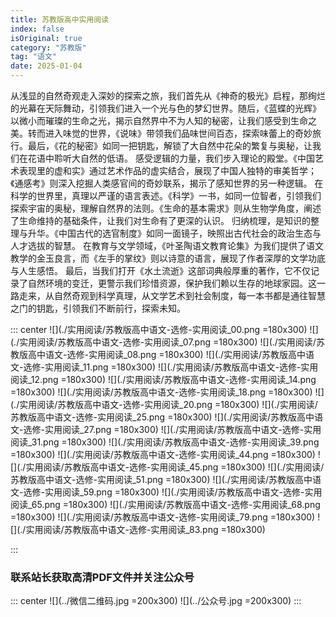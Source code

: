```yaml
---
title: 苏教版高中实用阅读
index: false
isOriginal: true
category: "苏教版"
tag: "语文"
date: 2025-01-04
---
```


从浅显的自然奇观走入深妙的探索之旅，我们首先从《神奇的极光》启程，那绚烂的光幕在天际舞动，引领我们进入一个光与色的梦幻世界。随后，《蓝蝶的光辉》以微小而璀璨的生命之光，揭示自然界中不为人知的秘密，让我们感受到生命之美。转而进入味觉的世界，《说味》带领我们品味世间百态，探索味蕾上的奇妙旅行。最后，《花的秘密》如同一把钥匙，解锁了大自然中花朵的繁复与奥秘，让我们在花语中聆听大自然的低语。
感受逻辑的力量，我们步入理论的殿堂。《中国艺术表现里的虚和实》通过艺术作品的虚实结合，展现了中国人独特的审美哲学；《通感考》则深入挖掘人类感官间的奇妙联系，揭示了感知世界的另一种逻辑。
在科学的世界里，真理以严谨的语言表述。《科学》一书，如同一位智者，引领我们探索宇宙的奥秘，理解自然界的法则。《生命的基本需求》则从生物学角度，阐述了生命维持的基础条件，让我们对生命有了更深的认识。
归纳梳理，是知识的整理与升华。《中国古代的选官制度》如同一面镜子，映照出古代社会的政治生态与人才选拔的智慧。
在教育与文学领域，《叶圣陶语文教育论集》为我们提供了语文教学的金玉良言，而《左手的掌纹》则以诗意的语言，展现了作者深厚的文学功底与人生感悟。
最后，当我们打开《水土流逝》这部词典般厚重的著作，它不仅记录了自然环境的变迁，更警示我们珍惜资源，保护我们赖以生存的地球家园。这一路走来，从自然奇观到科学真理，从文学艺术到社会制度，每一本书都是通往智慧之门的钥匙，引领我们不断前行，探索未知。

::: center
![](./实用阅读/苏教版高中语文-选修-实用阅读_00.png =180x300)
![](./实用阅读/苏教版高中语文-选修-实用阅读_07.png =180x300)
![](./实用阅读/苏教版高中语文-选修-实用阅读_08.png =180x300)
![](./实用阅读/苏教版高中语文-选修-实用阅读_11.png =180x300)
![](./实用阅读/苏教版高中语文-选修-实用阅读_12.png =180x300)
![](./实用阅读/苏教版高中语文-选修-实用阅读_14.png =180x300)
![](./实用阅读/苏教版高中语文-选修-实用阅读_18.png =180x300)
![](./实用阅读/苏教版高中语文-选修-实用阅读_20.png =180x300)
![](./实用阅读/苏教版高中语文-选修-实用阅读_25.png =180x300)
![](./实用阅读/苏教版高中语文-选修-实用阅读_27.png =180x300)
![](./实用阅读/苏教版高中语文-选修-实用阅读_31.png =180x300)
![](./实用阅读/苏教版高中语文-选修-实用阅读_39.png =180x300)
![](./实用阅读/苏教版高中语文-选修-实用阅读_44.png =180x300)
![](./实用阅读/苏教版高中语文-选修-实用阅读_45.png =180x300)
![](./实用阅读/苏教版高中语文-选修-实用阅读_51.png =180x300)
![](./实用阅读/苏教版高中语文-选修-实用阅读_59.png =180x300)
![](./实用阅读/苏教版高中语文-选修-实用阅读_65.png =180x300)
![](./实用阅读/苏教版高中语文-选修-实用阅读_68.png =180x300)
![](./实用阅读/苏教版高中语文-选修-实用阅读_79.png =180x300)
![](./实用阅读/苏教版高中语文-选修-实用阅读_83.png =180x300)

:::

### 联系站长获取高清PDF文件并关注公众号
::: center
![](../微信二维码.jpg =200x300)
![](../公众号.jpg =200x300)
:::

